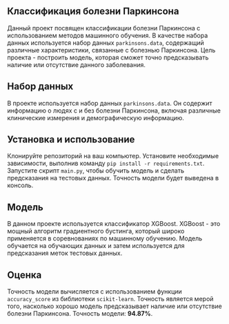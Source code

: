 ## Классификация болезни Паркинсона
Данный проект посвящен классификации болезни Паркинсона с использованием методов машинного обучения. В качестве набора данных используется набор данных `parkinsons.data`, содержащий различные характеристики, связанные с болезнью Паркинсона. Цель проекта - построить модель, которая сможет точно предсказывать наличие или отсутствие данного заболевания.
## Набор данных
В проекте используется набор данных `parkinsons.data`. Он содержит информацию о людях с и без болезни Паркинсона, включая различные клинические измерения и демографическую информацию.
## Установка и использование
Клонируйте репозиторий на ваш компьютер.
Установите необходимые зависимости, выполнив команду ```pip install -r requirements.txt```.
Запустите скрипт `main.py`, чтобы обучить модель и сделать предсказания на тестовых данных.
Точность модели будет выведена в консоль.
## Модель
В данном проекте используется классификатор XGBoost. XGBoost - это мощный алгоритм градиентного бустинга, который широко применяется в соревнованиях по машинному обучению. Модель обучается на обучающих данных и затем используется для предсказания меток тестовых данных.
## Оценка
Точность модели вычисляется с использованием функции `accuracy_score` из библиотеки `scikit-learn`. Точность является мерой того, насколько хорошо модель предсказывает наличие или отсутствие болезни Паркинсона. Точность модели: **94.87%**.
